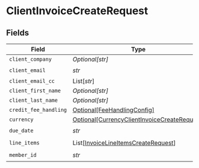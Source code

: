 # ClientInvoiceCreateRequest


## Fields

| Field                                                                                                     | Type                                                                                                      | Required                                                                                                  | Description                                                                                               |
| --------------------------------------------------------------------------------------------------------- | --------------------------------------------------------------------------------------------------------- | --------------------------------------------------------------------------------------------------------- | --------------------------------------------------------------------------------------------------------- |
| `client_company`                                                                                          | *Optional[str]*                                                                                           | :heavy_minus_sign:                                                                                        | N/A                                                                                                       |
| `client_email`                                                                                            | *str*                                                                                                     | :heavy_check_mark:                                                                                        | N/A                                                                                                       |
| `client_email_cc`                                                                                         | List[*str*]                                                                                               | :heavy_minus_sign:                                                                                        | N/A                                                                                                       |
| `client_first_name`                                                                                       | *Optional[str]*                                                                                           | :heavy_minus_sign:                                                                                        | N/A                                                                                                       |
| `client_last_name`                                                                                        | *Optional[str]*                                                                                           | :heavy_minus_sign:                                                                                        | N/A                                                                                                       |
| `credit_fee_handling`                                                                                     | [Optional[FeeHandlingConfig]](../../models/shared/feehandlingconfig.md)                                   | :heavy_minus_sign:                                                                                        | N/A                                                                                                       |
| `currency`                                                                                                | [Optional[CurrencyClientInvoiceCreateRequest]](../../models/shared/currencyclientinvoicecreaterequest.md) | :heavy_minus_sign:                                                                                        | N/A                                                                                                       |
| `due_date`                                                                                                | *str*                                                                                                     | :heavy_check_mark:                                                                                        | N/A                                                                                                       |
| `line_items`                                                                                              | List[[InvoiceLineItemsCreateRequest](../../models/shared/invoicelineitemscreaterequest.md)]               | :heavy_check_mark:                                                                                        | N/A                                                                                                       |
| `member_id`                                                                                               | *str*                                                                                                     | :heavy_check_mark:                                                                                        | N/A                                                                                                       |